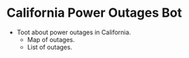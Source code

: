 # California Power Outages Bot
- Toot about power outages in California.
  - Map of outages.
  - List of outages.